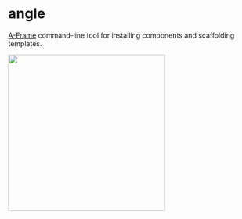 # angle

[A-Frame](https://aframe.io) command-line tool for installing components and
scaffolding templates.

<img src="https://cloud.githubusercontent.com/assets/674727/19332873/0ea826e6-90a5-11e6-9c4f-9dff33bb9fcb.png" width="320">
